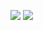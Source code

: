 ![](https://github.com/rhydiant/sunriseset-example-objective-c/blob/master/sunriseScreenshot.png) ![](https://github.com/rhydiant/sunriseset-example-objective-c/blob/master/sunsetScreenshot.png)



